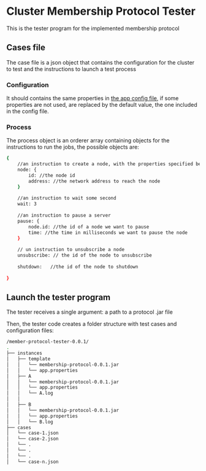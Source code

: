 # Cluster Membership Protocol Tester
This is the tester program for the implemented membership protocol

## Cases file
The case file is a json object that contains the configuration for the cluster to test and the instructions to launch a test process  

### Configuration
It should contains the same properties in [the app config file](../common/src/main/resources/config/app.properties), if some properties are not used, are replaced by the default value, the one included in the config file.

### Process
<p>The process object is an orderer array containing objects for the instructions to run the jobs, the possible objects are:</p>

```bash
{
	//an instruction to create a node, with the properties specified bellow
	node: {  
		id: //the node id  
		address: //the network address to reach the node  
	}
	
	//an instruction to wait some second
	wait: 3
		
	//an instruction to pause a server  
	pause: {
		node.id: //the id of a node we want to pause
		time: //the time in milliseconds we want to pause the node		 	
	}
 	
 	// un instruction to unsubscribe a node
	unsubscribe: // the id of the node to unsubscribe
 	
	shutdown: 	//the id of the node to shutdown	 	
	
}
```

## Launch the tester program 

The tester receives a single argument: a path to a protocol .jar file

Then, the tester code creates a folder structure with test cases and configuration files:

```bash
/member-protocol-tester-0.0.1/
.
├── instances
│	├── template
│	│   └── membership-protocol-0.0.1.jar
│	│   └── app.properties
│	├── A
│	│   └── membership-protocol-0.0.1.jar
│	│   └── app.properties
│	│   └── A.log
│	│   
│	├── B
│	│   └── membership-protocol-0.0.1.jar
│	│   └── app.properties
│	│   └── B.log
├── cases
│   └── case-1.json
│   └── case-2.json
│   └── .
│   └── .
│   └── .
│   └── case-n.json

```

